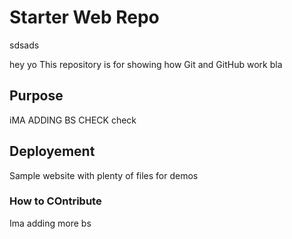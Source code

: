 # Starter Web Repo
sdsads

hey yo
This repository is for showing how Git and GitHub work
bla

## Purpose

iMA ADDING BS
CHECK check

## Deployement

Sample website with plenty of files for demos

### How to COntribute

Ima adding more bs